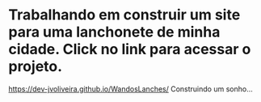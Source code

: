# Trabalhando em construir um site para uma lanchonete de minha cidade. Click no link para acessar o projeto.
 https://dev-jvoliveira.github.io/WandosLanches/
Construindo um sonho... 
